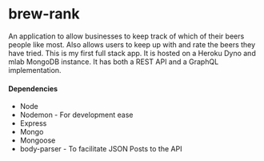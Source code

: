 # brew-rank

An application to allow businesses to keep track of which of their beers people like most. 
Also allows users to keep up with and rate the beers they have tried. 
This is my first full stack app. It is hosted on a Heroku Dyno and mlab MongoDB instance. 
It has both a REST API and a GraphQL implementation.

#### Dependencies 
* Node
* Nodemon - For development ease
* Express
* Mongo
* Mongoose
* body-parser - To facilitate JSON Posts to the API


